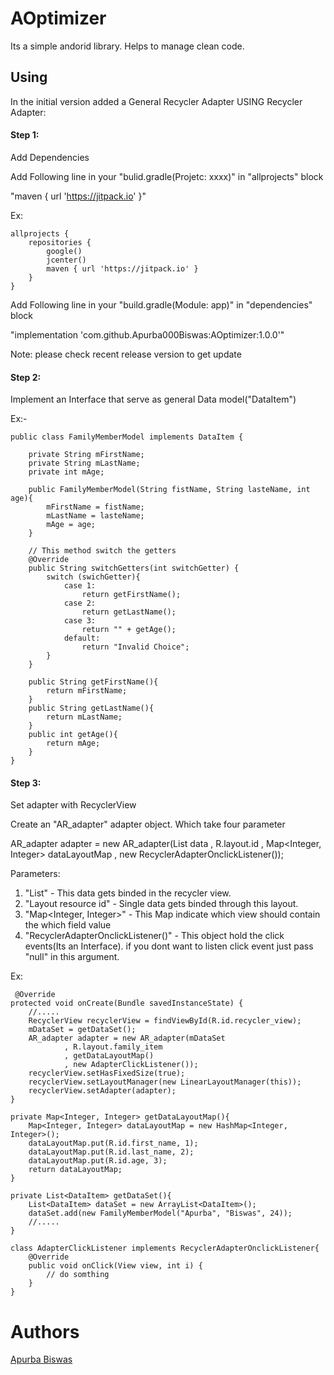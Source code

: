 # AOptimizer

Its a simple andorid library. Helps to manage clean code.

## Using

In the initial version added a General Recycler Adapter 
USING Recycler Adapter:

#### Step 1:
Add Dependencies

Add Following line in your "bulid.gradle(Projetc: xxxx)" in "allprojects" block

"maven { url 'https://jitpack.io' }"

Ex:

	allprojects {
    	repositories {
        	google()
        	jcenter()
        	maven { url 'https://jitpack.io' }
    	}
	}

Add Following line in your "build.gradle(Module: app)" in "dependencies" block

"implementation 'com.github.Apurba000Biswas:AOptimizer:1.0.0'"

Note: please check recent release version to get update

#### Step 2:
Implement an Interface that serve as general Data model("DataItem")

Ex:-


	public class FamilyMemberModel implements DataItem {

		private String mFirstName;
		private String mLastName;
		private int mAge;

		public FamilyMemberModel(String fistName, String lasteName, int age){
			mFirstName = fistName;
			mLastName = lasteName;
			mAge = age;
		}

		// This method switch the getters
		@Override
    	public String switchGetters(int switchGetter) {
        	switch (swichGetter){
            	case 1:
                	return getFirstName();
            	case 2:
                	return getLastName();
            	case 3:
                	return "" + getAge();
            	default:
                	return "Invalid Choice";
        	}
    	}

    	public String getFirstName(){
        	return mFirstName;
    	}
    	public String getLastName(){
        	return mLastName;
    	}
    	public int getAge(){
        	return mAge;
    	}
	}

#### Step 3:
Set adapter with RecyclerView

Create an "AR_adapter" adapter object. Which take four parameter

AR_adapter adapter = new AR_adapter(List<DataItem> data
                , R.layout.id
                , Map<Integer, Integer> dataLayoutMap
                , new RecyclerAdapterOnclickListener());

Parameters:
1. "List<DataItem>" - This data gets binded in the recycler view.
2. "Layout resource id" - Single data gets binded through this layout.
3. "Map<Integer, Integer>" - This Map indicate which view should contain the which field value
4. "RecyclerAdapterOnclickListener()" - This object hold the click events(Its an Interface).
	if you dont want to listen click event just pass "null" in this argument.

Ex:
	
	 @Override
    protected void onCreate(Bundle savedInstanceState) {
    	//.....
    	RecyclerView recyclerView = findViewById(R.id.recycler_view);
    	mDataSet = getDataSet();
    	AR_adapter adapter = new AR_adapter(mDataSet
                , R.layout.family_item
                , getDataLayoutMap()
                , new AdapterClickListener());
    	recyclerView.setHasFixedSize(true);
    	recyclerView.setLayoutManager(new LinearLayoutManager(this));
    	recyclerView.setAdapter(adapter);
	}

	private Map<Integer, Integer> getDataLayoutMap(){
        Map<Integer, Integer> dataLayoutMap = new HashMap<Integer, Integer>();
        dataLayoutMap.put(R.id.first_name, 1);
        dataLayoutMap.put(R.id.last_name, 2);
        dataLayoutMap.put(R.id.age, 3);
        return dataLayoutMap;
    }

    private List<DataItem> getDataSet(){
        List<DataItem> dataSet = new ArrayList<DataItem>();
        dataSet.add(new FamilyMemberModel("Apurba", "Biswas", 24));
        //.....
    }

    class AdapterClickListener implements RecyclerAdapterOnclickListener{
        @Override
        public void onClick(View view, int i) {
            // do somthing
        }
    }

# Authors

[Apurba Biswas](https://github.com/Apurba000Biswas)
